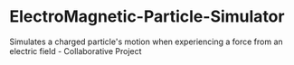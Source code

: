 # ElectroMagnetic-Particle-Simulator
Simulates a charged particle's motion when experiencing a force from an electric field - Collaborative Project
